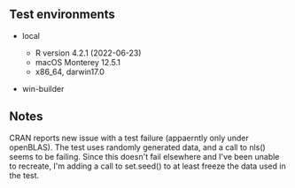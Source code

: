 ## Test environments

* local
    * R version 4.2.1 (2022-06-23)
    * macOS Monterey 12.5.1
    * x86_64, darwin17.0

* win-builder

## Notes

CRAN reports new issue with a test failure (appaerntly only under openBLAS). The test uses
randomly generated data, and a call to nls() seems to be failing.  Since this doesn't fail
elsewhere and I've been unable to recreate, I'm adding a call to set.seed() to at least freeze
the data used in the test.